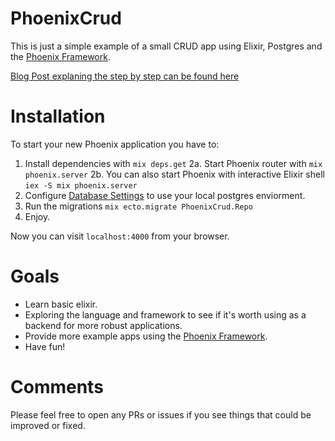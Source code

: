 # PhoenixCrud

This is just a simple example of a small CRUD app using Elixir, Postgres and the [Phoenix Framework](https://github.com/phoenixframework/phoenix).

[Blog Post explaning the step by step can be found here](http://gogogarrett.sexy/programming-in-elixir-with-the-phoenix-framework-building-a-basic-CRUD-app/)

# Installation

To start your new Phoenix application you have to:

1. Install dependencies with `mix deps.get`
2a. Start Phoenix router with `mix phoenix.server`
2b. You can also start Phoenix with interactive Elixir shell `iex -S mix phoenix.server`
3. Configure [Database Settings](https://github.com/gogogarrett/phoenix_crud/blob/master/lib%2Fphoenix_crud%2Frepo.ex) to use your local postgres enviorment.
4. Run the migrations `mix ecto.migrate PhoenixCrud.Repo`
5. Enjoy.

Now you can visit `localhost:4000` from your browser.

# Goals
- Learn basic elixir.
- Exploring the language and framework to see if it's worth using as a backend for more robust applications.
- Provide more example apps using the [Phoenix Framework](https://github.com/phoenixframework/phoenix).
- Have fun!

# Comments

Please feel free to open any PRs or issues if you see things that could be improved or fixed.

